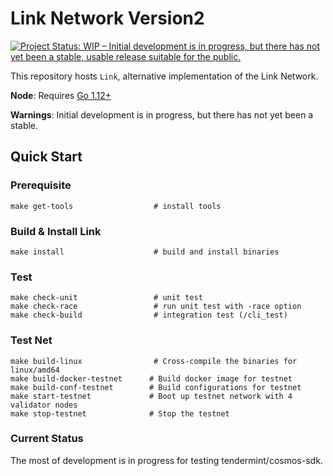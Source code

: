 # Link Network Version2

[![Project Status: WIP – Initial development is in progress, but there has not yet been a stable, usable release suitable for the public.](https://www.repostatus.org/badges/latest/wip.svg)](https://www.repostatus.org/#wip)

This repository hosts `Link`, alternative implementation of the Link Network.

**Node**: Requires [Go 1.12+](https://golang.org/dl/)

**Warnings**: Initial development is in progress, but there has not yet been a stable.

## Quick Start

### Prerequisite
```
make get-tools                  # install tools
```
### Build & Install Link
```
make install                    # build and install binaries
```

### Test
```
make check-unit                 # unit test
make check-race                 # run unit test with -race option
make check-build                # integration test (/cli_test)
```

### Test Net
```
make build-linux                # Cross-compile the binaries for linux/amd64
make build-docker-testnet      # Build docker image for testnet
make build-conf-testnet        # Build configurations for testnet
make start-testnet             # Boot up testnet network with 4 validator nodes
make stop-testnet              # Stop the testnet
```


### Current Status
The most of development is in progress for testing tendermint/cosmos-sdk.
